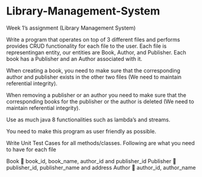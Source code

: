 # Library-Management-System

Week 1’s assignment (Library Management System)

Write a program that operates on top of 3 different files and performs provides CRUD functionality for each file to the user. Each file is representingan entity, our entities are Book, Author, and Publisher. Each book has a Publisher and an Author associated with it.

When creating a book, you need to make sure that the corresponding author and publisher exists in the other two files (We need to maintain referential integrity).

When removing a publisher or an author you need to make sure that the corresponding books for the publisher or the author is deleted (We need to maintain referential integrity).

Use as much java 8 functionalities such as lambda’s and streams.

You need to make this program as user friendly as possible.

Write Unit Test Cases for all methods/classes.
Following are what you need to have for each file

Book  book_id, book_name, author_id and publisher_id
Publisher  publisher_id, publisher_name and address
Author  author_id, author_name

